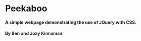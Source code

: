# Peekaboo

#### A simple webpage demonstrating the use of JQuery with CSS.

#### By Ben and Jozy Kinnaman

